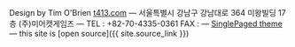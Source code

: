 

Design by Tim O'Brien [t413.com](http://t413.com/)
&mdash;
서울특별시 강남구 강남대로 364 미왕빌딩 17층 (주)미어캣게임즈
&mdash;
TEL : +82-70-4335-0361
FAX :
&mdash;
[SinglePaged theme](https://github.com/t413/SinglePaged)
&mdash;
this site is [open source]({{ site.source_link }})

